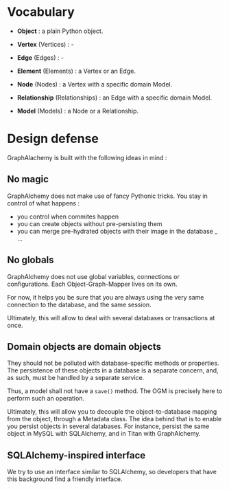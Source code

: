 # Vocabulary

- **Object** : a plain Python object.

- **Vertex** (Vertices) : -
- **Edge** (Edges) : -
- **Element** (Elements) : a Vertex or an Edge.

- **Node** (Nodes) : a Vertex with a specific domain Model.
- **Relationship** (Relationships) : an Edge with a specific domain Model.
- **Model** (Models) : a Node or a Relationship.


# Design defense

GraphAlachemy is built with the following ideas in mind :


## No magic

GraphAlchemy does not make use of fancy Pythonic tricks. You stay in control of
what happens :
- you control when commites happen
- you can create objects without pre-persisting them
- you can merge pre-hydrated objects with their image in the database
_ ...


## No globals

GraphAlchemy does not use global variables, connections or configurations. Each
Object-Graph-Mapper lives on its own.

For now, it helps you be sure that you are always using the very same connection
to the database, and the same session.

Ultimately, this will allow to deal with several databases or transactions at once.


## Domain objects are domain objects

They should not be polluted with database-specific methods or properties. The
persistence of these objects in a database is a separate concern, and, as such,
must be handled by a separate service.

Thus, a model shall not have a `save()` method. The OGM is precisely here to
perform such an operation.

Ultimately, this will allow you to decouple the object-to-database mapping from
the object, through a Metadata class. The idea behind that is to enable you
persist objects in several databases. For instance, persist the same object
in MySQL with SQLAlchemy, and in Titan with GraphAlchemy.


## SQLAlchemy-inspired interface

We try to use an interface similar to SQLAlchemy, so developers that have this
background find a friendly interface.

